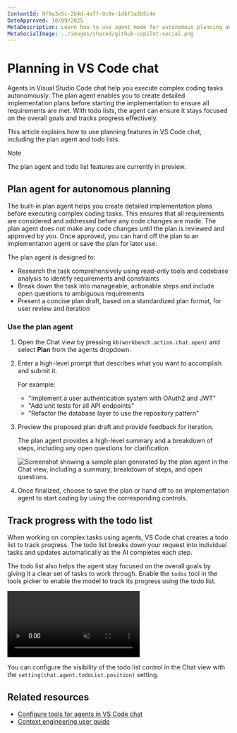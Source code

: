 ```yaml
---
ContentId: 8f9a3e5c-2b4d-4a7f-9c8e-1d6f3a2b5c4e
DateApproved: 10/09/2025
MetaDescription: Learn how to use agent mode for autonomous planning and task management with the todo list in VS Code chat.
MetaSocialImage: ../images/shared/github-copilot-social.png
---
```

# Planning in VS Code chat

Agents in Visual Studio Code chat help you execute complex coding tasks autonomously. The plan agent enables you to create detailed implementation plans before starting the implementation to ensure all requirements are met. With todo lists, the agent can ensure it stays focused on the overall goals and tracks progress effectively.

This article explains how to use planning features in VS Code chat, including the plan agent and todo lists.

> [!NOTE]
> The plan agent and todo list features are currently in preview.

## Plan agent for autonomous planning

The built-in plan agent helps you create detailed implementation plans before executing complex coding tasks. This ensures that all requirements are considered and addressed before any code changes are made. The plan agent does not make any code changes until the plan is reviewed and approved by you. Once approved, you can hand off the plan to an implementation agent or save the plan for later use.

The plan agent is designed to:

* Research the task comprehensively using read-only tools and codebase analysis to identify requirements and constraints
* Break down the task into manageable, actionable steps and include open questions to ambiguous requirements
* Present a concise plan draft, based on a standardized plan format, for user review and iteration

### Use the plan agent

1. Open the Chat view by pressing `kb(workbench.action.chat.open)` and select **Plan** from the agents dropdown.

1. Enter a high-level prompt that describes what you want to accomplish and submit it.

    For example:
    * "Implement a user authentication system with OAuth2 and JWT"
    * "Add unit tests for all API endpoints"
    * "Refactor the database layer to use the repository pattern"

1. Preview the proposed plan draft and provide feedback for iteration.

    The plan agent provides a high-level summary and a breakdown of steps, including any open questions for clarification.

    ![Screenshot showing a sample plan generated by the plan agent in the Chat view, including a summary, breakdown of steps, and open questions.](../images/chat-planning/plan-agent-sample.png)

1. Once finalized, choose to save the plan or hand off to an implementation agent to start coding by using the corresponding controls.

## Track progress with the todo list

When working on complex tasks using agents, VS Code chat creates a todo list to track progress. The todo list breaks down your request into individual tasks and updates automatically as the AI completes each step.

The todo list also helps the agent stay focused on the overall goals by giving it a clear set of tasks to work through. Enable the `todos` tool in the tools picker to enable the model to track its progress using the todo list.

<video src="../images/chat-planning/todo-list-demo.mp4" title="Video showing the todo list control in the Chat view to track the progress of a chat request." autoplay loop controls muted></video>

You can configure the visibility of the todo list control in the Chat view with the `setting(chat.agent.todoList.position)` setting.

## Related resources

* [Configure tools for agents in VS Code chat](/docs/copilot/chat/chat-tools.md)
* [Context engineering user guide](/docs/copilot/guides/context-engineering-guide.md)
